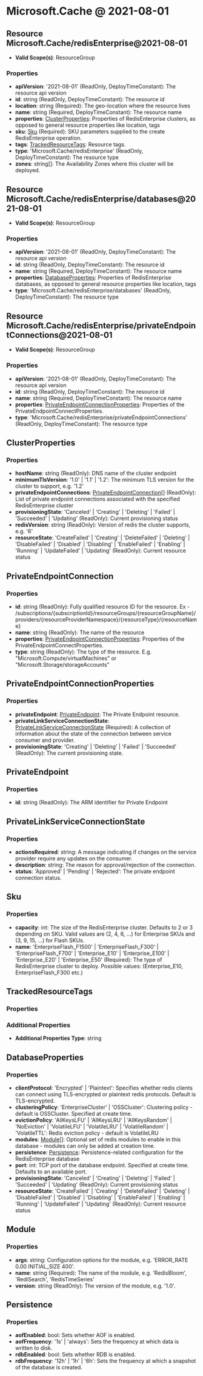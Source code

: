 # Microsoft.Cache @ 2021-08-01

## Resource Microsoft.Cache/redisEnterprise@2021-08-01
* **Valid Scope(s)**: ResourceGroup
### Properties
* **apiVersion**: '2021-08-01' (ReadOnly, DeployTimeConstant): The resource api version
* **id**: string (ReadOnly, DeployTimeConstant): The resource id
* **location**: string (Required): The geo-location where the resource lives
* **name**: string (Required, DeployTimeConstant): The resource name
* **properties**: [ClusterProperties](#clusterproperties): Properties of RedisEnterprise clusters, as opposed to general resource properties like location, tags
* **sku**: [Sku](#sku) (Required): SKU parameters supplied to the create RedisEnterprise operation.
* **tags**: [TrackedResourceTags](#trackedresourcetags): Resource tags.
* **type**: 'Microsoft.Cache/redisEnterprise' (ReadOnly, DeployTimeConstant): The resource type
* **zones**: string[]: The Availability Zones where this cluster will be deployed.

## Resource Microsoft.Cache/redisEnterprise/databases@2021-08-01
* **Valid Scope(s)**: ResourceGroup
### Properties
* **apiVersion**: '2021-08-01' (ReadOnly, DeployTimeConstant): The resource api version
* **id**: string (ReadOnly, DeployTimeConstant): The resource id
* **name**: string (Required, DeployTimeConstant): The resource name
* **properties**: [DatabaseProperties](#databaseproperties): Properties of RedisEnterprise databases, as opposed to general resource properties like location, tags
* **type**: 'Microsoft.Cache/redisEnterprise/databases' (ReadOnly, DeployTimeConstant): The resource type

## Resource Microsoft.Cache/redisEnterprise/privateEndpointConnections@2021-08-01
* **Valid Scope(s)**: ResourceGroup
### Properties
* **apiVersion**: '2021-08-01' (ReadOnly, DeployTimeConstant): The resource api version
* **id**: string (ReadOnly, DeployTimeConstant): The resource id
* **name**: string (Required, DeployTimeConstant): The resource name
* **properties**: [PrivateEndpointConnectionProperties](#privateendpointconnectionproperties): Properties of the PrivateEndpointConnectProperties.
* **type**: 'Microsoft.Cache/redisEnterprise/privateEndpointConnections' (ReadOnly, DeployTimeConstant): The resource type

## ClusterProperties
### Properties
* **hostName**: string (ReadOnly): DNS name of the cluster endpoint
* **minimumTlsVersion**: '1.0' | '1.1' | '1.2': The minimum TLS version for the cluster to support, e.g. '1.2'
* **privateEndpointConnections**: [PrivateEndpointConnection](#privateendpointconnection)[] (ReadOnly): List of private endpoint connections associated with the specified RedisEnterprise cluster
* **provisioningState**: 'Canceled' | 'Creating' | 'Deleting' | 'Failed' | 'Succeeded' | 'Updating' (ReadOnly): Current provisioning status
* **redisVersion**: string (ReadOnly): Version of redis the cluster supports, e.g. '6'
* **resourceState**: 'CreateFailed' | 'Creating' | 'DeleteFailed' | 'Deleting' | 'DisableFailed' | 'Disabled' | 'Disabling' | 'EnableFailed' | 'Enabling' | 'Running' | 'UpdateFailed' | 'Updating' (ReadOnly): Current resource status

## PrivateEndpointConnection
### Properties
* **id**: string (ReadOnly): Fully qualified resource ID for the resource. Ex - /subscriptions/{subscriptionId}/resourceGroups/{resourceGroupName}/providers/{resourceProviderNamespace}/{resourceType}/{resourceName}
* **name**: string (ReadOnly): The name of the resource
* **properties**: [PrivateEndpointConnectionProperties](#privateendpointconnectionproperties): Properties of the PrivateEndpointConnectProperties.
* **type**: string (ReadOnly): The type of the resource. E.g. "Microsoft.Compute/virtualMachines" or "Microsoft.Storage/storageAccounts"

## PrivateEndpointConnectionProperties
### Properties
* **privateEndpoint**: [PrivateEndpoint](#privateendpoint): The Private Endpoint resource.
* **privateLinkServiceConnectionState**: [PrivateLinkServiceConnectionState](#privatelinkserviceconnectionstate) (Required): A collection of information about the state of the connection between service consumer and provider.
* **provisioningState**: 'Creating' | 'Deleting' | 'Failed' | 'Succeeded' (ReadOnly): The current provisioning state.

## PrivateEndpoint
### Properties
* **id**: string (ReadOnly): The ARM identifier for Private Endpoint

## PrivateLinkServiceConnectionState
### Properties
* **actionsRequired**: string: A message indicating if changes on the service provider require any updates on the consumer.
* **description**: string: The reason for approval/rejection of the connection.
* **status**: 'Approved' | 'Pending' | 'Rejected': The private endpoint connection status.

## Sku
### Properties
* **capacity**: int: The size of the RedisEnterprise cluster. Defaults to 2 or 3 depending on SKU. Valid values are (2, 4, 6, ...) for Enterprise SKUs and (3, 9, 15, ...) for Flash SKUs.
* **name**: 'EnterpriseFlash_F1500' | 'EnterpriseFlash_F300' | 'EnterpriseFlash_F700' | 'Enterprise_E10' | 'Enterprise_E100' | 'Enterprise_E20' | 'Enterprise_E50' (Required): The type of RedisEnterprise cluster to deploy. Possible values: (Enterprise_E10, EnterpriseFlash_F300 etc.)

## TrackedResourceTags
### Properties
### Additional Properties
* **Additional Properties Type**: string

## DatabaseProperties
### Properties
* **clientProtocol**: 'Encrypted' | 'Plaintext': Specifies whether redis clients can connect using TLS-encrypted or plaintext redis protocols. Default is TLS-encrypted.
* **clusteringPolicy**: 'EnterpriseCluster' | 'OSSCluster': Clustering policy - default is OSSCluster. Specified at create time.
* **evictionPolicy**: 'AllKeysLFU' | 'AllKeysLRU' | 'AllKeysRandom' | 'NoEviction' | 'VolatileLFU' | 'VolatileLRU' | 'VolatileRandom' | 'VolatileTTL': Redis eviction policy - default is VolatileLRU
* **modules**: [Module](#module)[]: Optional set of redis modules to enable in this database - modules can only be added at creation time.
* **persistence**: [Persistence](#persistence): Persistence-related configuration for the RedisEnterprise database
* **port**: int: TCP port of the database endpoint. Specified at create time. Defaults to an available port.
* **provisioningState**: 'Canceled' | 'Creating' | 'Deleting' | 'Failed' | 'Succeeded' | 'Updating' (ReadOnly): Current provisioning status
* **resourceState**: 'CreateFailed' | 'Creating' | 'DeleteFailed' | 'Deleting' | 'DisableFailed' | 'Disabled' | 'Disabling' | 'EnableFailed' | 'Enabling' | 'Running' | 'UpdateFailed' | 'Updating' (ReadOnly): Current resource status

## Module
### Properties
* **args**: string: Configuration options for the module, e.g. 'ERROR_RATE 0.00 INITIAL_SIZE 400'.
* **name**: string (Required): The name of the module, e.g. 'RedisBloom', 'RediSearch', 'RedisTimeSeries'
* **version**: string (ReadOnly): The version of the module, e.g. '1.0'.

## Persistence
### Properties
* **aofEnabled**: bool: Sets whether AOF is enabled.
* **aofFrequency**: '1s' | 'always': Sets the frequency at which data is written to disk.
* **rdbEnabled**: bool: Sets whether RDB is enabled.
* **rdbFrequency**: '12h' | '1h' | '6h': Sets the frequency at which a snapshot of the database is created.

